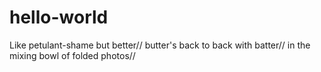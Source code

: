 # hello-world
Like petulant-shame but better//
butter's back to back with batter//
in the mixing bowl of folded photos//
